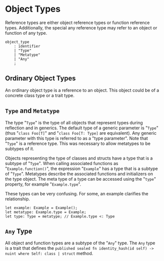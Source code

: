 # Object Types

Reference types are either object reference types or function reference types. Additionally, the
special any reference type may refer to an object or function of any type.

```grammar
object_type
    : identifier
    | "Type"
    | "Metatype"
    | "Any"
    ;
```

## Ordinary Object Types

An ordinary object type is a reference to an object. This object could be of a concrete class type
or a trait type.

## `Type` and `Metatype`

The type "`Type`" is the type of all objects that represent types during reflection and in generics.
The default type of a generic parameter is "`Type`" (thus "`class Foo[T]`" and "`class Foo[T: Type]`
are equivalent). Any generic parameter with this type is referred to as a "type parameter". Note
that "`Type`" is a reference type. This was necessary to allow metatypes to be subtypes of it.

Objects representing the type of classes and structs have a type that is a subtype of "`Type`". When
calling associated functions as "`Example.function()`", the expression "`Example`" has a type that
is a subtype of "`Type`". Metatypes describe the associated functions and initializers on the type
object. The meta type of a type can be accessed using the "`type`" property, for example
"`Example.type`".

These types can be very confusing. For some, an example clarifies the relationship.

```azoth
let example: Example = Example();
let metatype: Example.type = Example;
let type: Type = metatype; // Example.type <: Type
```

## `Any` Type

All object and function types are a subtype of the "`Any`" type. The `Any` type is a trait that
defines the `published sealed fn identity_hash(id self) -> nuint where Self: class | struct` method.
